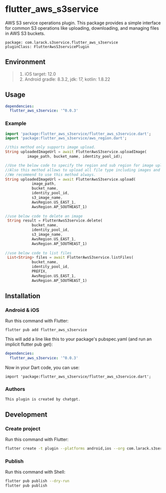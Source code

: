 # flutter_aws_s3service

AWS S3 service operations plugin. This package provides a simple interface for
common S3 operations like uploading, downloading, and managing files in AWS S3 buckets.

    package: com.larack.s3service.flutter_aws_s3service 
    pluginClass: FlutterAwsS3servicePlugin

## Environment

> 1. iOS
     target: 12.0
> 2. Android
     gradle: 8.3.2, jdk: 17, kotlin: 1.8.22

## Usage

```yaml
dependencies:
  flutter_aws_s3service: '^0.0.3'
```

### Example

``` dart
import 'package:flutter_aws_s3service/flutter_aws_s3service.dart';
import 'package:flutter_aws_s3service/aws_region.dart';

//this method only supports image upload. 
String uploadedImageUrl = await FlutterAwsS3service.uploadImage(
          image_path, bucket_name, identity_pool_id);

//Use the below code to specify the region and sub region for image upload
//Also this method allows to upload all file type including images and pdf etc.
//We recommend to use this method always. 
String uploadedImageUrl = await FlutterAwsS3service.upload(
            image_path,
            bucket_name,
            identity_pool_id,
            s3_image_name,
            AwsRegion.US_EAST_1,
            AwsRegion.AP_SOUTHEAST_1)
            
//use below code to delete an image
 String result = FlutterAwsS3service.delete(
            bucket_name,
            identity_pool_id,
            s3_image_name,
            AwsRegion.US_EAST_1,
            AwsRegion.AP_SOUTHEAST_1)
            
//use below code to list files
 List<String> files = await FlutterAwsS3service.listFiles(
            bucket_name,
            identity_pool_id,
            PREFIX,
            AwsRegion.US_EAST_1,
            AwsRegion.AP_SOUTHEAST_1)

```

## Installation

### Android & iOS

Run this command with Flutter:

```
flutter pub add flutter_aws_s3service
```

This will add a line like this to your package's pubspec.yaml (and run an implicit flutter pub get):

```yaml
dependencies:
  flutter_aws_s3service: '^0.0.3'
```

Now in your Dart code, you can use:

```
import 'package:flutter_aws_s3service/flutter_aws_s3service.dart';
```

### Authors

```
This plugin is created by chatgpt.
```

## Development

### Create project

Run this command with Flutter:

```bash
flutter create -t plugin --platforms android,ios --org com.larack.s3service flutter_aws_s3service
```

### Publish

Run this command with Shell:

```bash
flutter pub publish --dry-run
flutter pub publish
```
